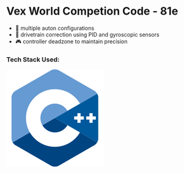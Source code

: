 # Vex World Competion Code - 81e

- 🤖 multiple auton configurations
- 🚗 drivetrain correction using PID and gyroscopic sensors
- 🎮 controller deadzone to maintain precision

<h3 align="left">Tech Stack Used:</h3>
<p align="left"> <a href="https://www.w3schools.com/cpp/" target="_blank" rel="noreferrer"> <img src="https://raw.githubusercontent.com/devicons/devicon/master/icons/cplusplus/cplusplus-original.svg" alt="cplusplus" 
